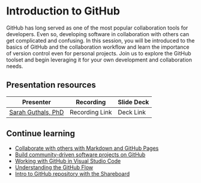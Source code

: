 # Introduction to GitHub

GitHub has long served as one of the most popular collaboration tools for developers. Even so, developing software in collaboration with others can get complicated and confusing. In this session, you will be introduced to the basics of GitHub and the collaboration workflow and learn the importance of version control even for personal projects. Join us to explore the GitHub toolset and begin leveraging it for your own development and collaboration needs.

## Presentation resources

| Presenter | Recording | Slide Deck |
| - | - | - |
| [Sarah Guthals, PhD](https://twitter.com/drguthals) | Recording Link | Deck Link |

## Continue learning

- [Collaborate with others with Markdown and GitHub Pages](https://docs.microsoft.com/en-us/learn/paths/collaborate-markdown-github-pages/)
- [Build community-driven software projects on GitHub](https://docs.microsoft.com/en-us/learn/paths/build-community-driven-projects-github/)
- [Working with GitHub in Visual Studio Code](https://code.visualstudio.com/docs/editor/github)
- [Understanding the GitHub Flow](https://guides.github.com/introduction/flow/)
- [Intro to GitHub repository with the Shareboard](https://github.com/sguthals/talkswithdrg/tree/main/2020/ignite/intro-to-github)
